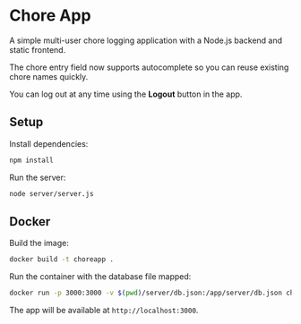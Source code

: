 # Chore App

A simple multi-user chore logging application with a Node.js backend and static frontend.

The chore entry field now supports autocomplete so you can reuse existing chore names quickly.

You can log out at any time using the **Logout** button in the app.

## Setup

Install dependencies:

```bash
npm install
```

Run the server:

```bash
node server/server.js
```

## Docker

Build the image:

```bash
docker build -t choreapp .
```

Run the container with the database file mapped:

```bash
docker run -p 3000:3000 -v $(pwd)/server/db.json:/app/server/db.json choreapp
```

The app will be available at `http://localhost:3000`.
